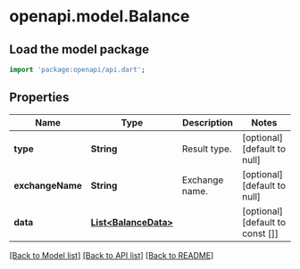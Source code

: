 # openapi.model.Balance

## Load the model package
```dart
import 'package:openapi/api.dart';
```

## Properties
Name | Type | Description | Notes
------------ | ------------- | ------------- | -------------
**type** | **String** | Result type. | [optional] [default to null]
**exchangeName** | **String** | Exchange name. | [optional] [default to null]
**data** | [**List&lt;BalanceData&gt;**](BalanceData.md) |  | [optional] [default to const []]

[[Back to Model list]](../README.md#documentation-for-models) [[Back to API list]](../README.md#documentation-for-api-endpoints) [[Back to README]](../README.md)


